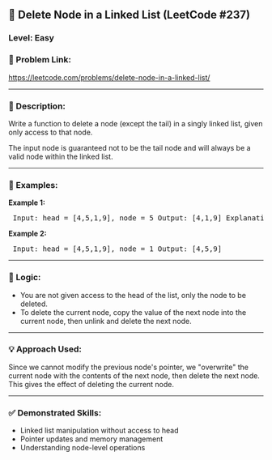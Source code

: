 <h2>🧩 Delete Node in a Linked List (LeetCode #237)</h2> <h3>Level: Easy</h3> <h3>🔗 Problem Link:</h3> <p><a href="https://leetcode.com/problems/delete-node-in-a-linked-list/" target="_blank">https://leetcode.com/problems/delete-node-in-a-linked-list/</a></p> <hr> <h3>📝 Description:</h3> <p>Write a function to delete a node (except the tail) in a singly linked list, given only access to that node.</p> <p>The input node is guaranteed not to be the tail node and will always be a valid node within the linked list.</p> <hr> <h3>📌 Examples:</h3>
<b>Example 1:</b>

<pre> Input: head = [4,5,1,9], node = 5 Output: [4,1,9] Explanation: You are given the second node with value 5. After calling your function, the linked list should be 4 -> 1 -> 9. </pre>
<b>Example 2:</b>

<pre> Input: head = [4,5,1,9], node = 1 Output: [4,5,9] </pre> <hr> <h3>🧠 Logic:</h3> <ul> <li>You are not given access to the head of the list, only the node to be deleted.</li> <li>To delete the current node, copy the value of the next node into the current node, then unlink and delete the next node.</li> </ul> <hr> <h3>💡 Approach Used:</h3> <p>Since we cannot modify the previous node's pointer, we "overwrite" the current node with the contents of the next node, then delete the next node. This gives the effect of deleting the current node.</p> <hr> <h3>✅ Demonstrated Skills:</h3> <ul> <li>Linked list manipulation without access to head</li> <li>Pointer updates and memory management</li> <li>Understanding node-level operations</li> </ul>




